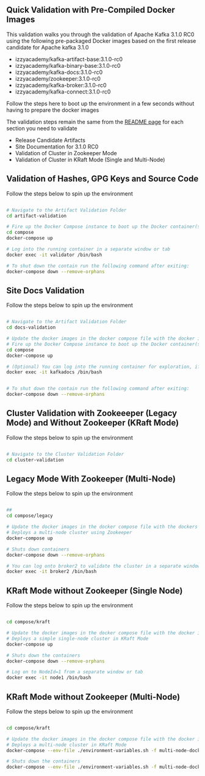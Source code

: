 ## Quick Validation with Pre-Compiled Docker Images

This validation walks you through the validation of Apache Kafka 3.1.0 RC0 using the following pre-packaged Docker images based on the first release candidate for Apache kafka 3.1.0

- izzyacademy/kafka-artifact-base:3.1.0-rc0
- izzyacademy/kafka-binary-base:3.1.0-rc0
- izzyacademy/kafka-docs:3.1.0-rc0
- izzyacademy/zookeeper:3.1.0-rc0
- izzyacademy/kafka-broker:3.1.0-rc0
- izzyacademy/kafka-connect:3.1.0-rc0

Follow the steps here to boot up the environment in a few seconds without having to prepare the docker images

The validation steps remain the same from the [README page](README.md) for each section you need to validate

- Release Candidate Artifacts
- Site Documentation for 3.1.0 RC0
- Validation of Cluster in Zookeeper Mode
- Validation of Cluster in KRaft Mode (Single and Multi-Node)


## Validation of Hashes, GPG Keys and Source Code

Follow the steps below to spin up the environment

```bash

# Navigate to the Artifact Validation Folder
cd artifact-validation

# Fire up the Docker Compose instance to boot up the Docker container(s)
cd compose 
docker-compose up

# Log into the running container in a separate window or tab
docker exec -it validator /bin/bash

# To shut down the contain run the following command after exiting:
docker-compose down --remove-orphans

```

## Site Docs Validation

Follow the steps below to spin up the environment

```bash

# Navigate to the Artifact Validation Folder
cd docs-validation

# Update the docker images in the docker compose file with the docker image you just built
# Fire up the Docker Compose instance to boot up the Docker container(s)
cd compose 
docker-compose up

# (Optional) You can log into the running container for exploration, if you wish
docker exec -it kafkadocs /bin/bash


# To shut down the contain run the following command after exiting:
docker-compose down --remove-orphans

```


## Cluster Validation with Zookeeeper (Legacy Mode) and Without Zookeeper (KRaft Mode)


Follow the steps below to spin up the environment

```bash

# Navigate to the Cluster Validation Folder
cd cluster-validation

```

## Legacy Mode With Zookeeper (Multi-Node)

Follow the steps below to spin up the environment

```bash

## 
cd compose/legacy

# Update the docker images in the docker compose file with the dockers image you just built earlier
# Deploys a multi-node cluster using Zookeeper 
docker-compose up

# Shuts down containers
docker-compose down --remove-orphans

# You can log onto broker2 to validate the cluster in a separate window or tab
docker exec -it broker2 /bin/bash

```


## KRaft Mode without Zookeeper (Single Node)

Follow the steps below to spin up the environment

```bash

cd compose/kraft

# Update the docker images in the docker compose file with the docker images you just built
# Deploys a simple single-node cluster in KRaft Mode
docker-compose up

# Shuts down the containers
docker-compose down --remove-orphans

# Log on to NodeId=1 from a separate window or tab
docker exec -it node1 /bin/bash


```


## KRaft Mode without Zookeeper (Multi-Node)

Follow the steps below to spin up the environment

```bash

cd compose/kraft

# Update the docker images in the docker compose file with the docker images you just built
# Deploys a multi-node cluster in KRaft Mode
docker-compose --env-file ./environment-variables.sh -f multi-node-docker-compose.yml up

# Shuts down the containers
docker-compose --env-file ./environment-variables.sh -f multi-node-docker-compose.yml down --remove-orphans

```
